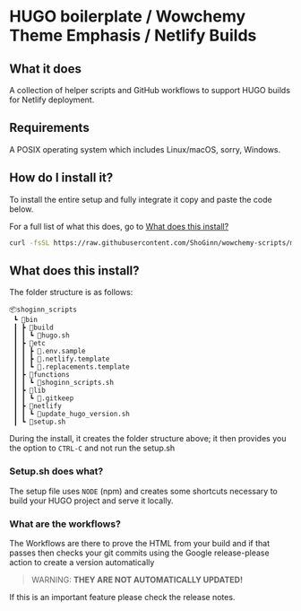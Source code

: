 # HUGO boilerplate / Wowchemy Theme Emphasis / Netlify Builds

## What it does

A collection of helper scripts and GitHub workflows to support HUGO builds for Netlify deployment.

## Requirements

A POSIX operating system which includes Linux/macOS, sorry, Windows.

## How do I install it?

To install the entire setup and fully integrate it copy and paste the code below.

For a full list of what this does, go to [What does this install?](#what-does-this-install)

```sh
curl -fsSL https://raw.githubusercontent.com/ShoGinn/wowchemy-scripts/main/install.sh | bash
```

## What does this install?

The folder structure is as follows:

```generic
📦shoginn_scripts
 ┗ 📂bin
 ┃ ┣ 📂build
 ┃ ┃ ┗ 📜hugo.sh
 ┃ ┣ 📂etc
 ┃ ┃ ┣ 📜.env.sample
 ┃ ┃ ┣ 📜.netlify.template
 ┃ ┃ ┗ 📜.replacements.template
 ┃ ┣ 📂functions
 ┃ ┃ ┗ 📜shoginn_scripts.sh
 ┃ ┣ 📂lib
 ┃ ┃ ┗ 📜.gitkeep
 ┃ ┣ 📂netlify
 ┃ ┃ ┗ 📜update_hugo_version.sh
 ┃ ┗ 📜setup.sh
 ```

During the install, it creates the folder structure above; it then provides you the option to `CTRL-C` and not run the setup.sh

### Setup.sh does what?

The setup file uses `NODE` (npm) and creates some shortcuts necessary to build your HUGO project and serve it locally.

### What are the workflows?

The Workflows are there to prove the HTML from your build and if that passes then checks your git commits using the Google release-please action to create a version automatically

> WARNING: **THEY ARE NOT AUTOMATICALLY UPDATED!**

If this is an important feature please check the release notes.
